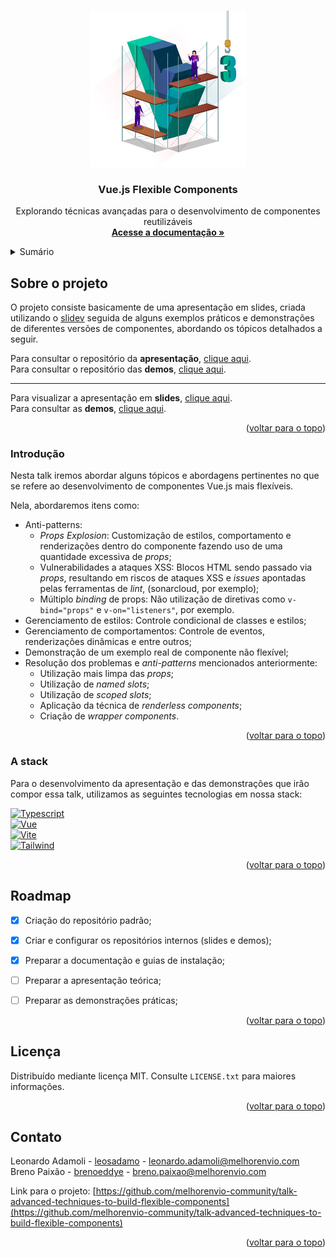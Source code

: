 <!-- BACK TO TOP -->
<a id="readme-top"></a>


<!-- PROJECT LOGO -->
<br />
<div align="center">
  <a href="https://github.com/melhorenvio-community/talk-advanced-techniques-to-build-flexible-components">
    <img 
      src="images/vue-3-components.webp" 
      alt="Vue.js Flexible Components" 
      width="250" 
      height="250"
    >
  </a>

  <h3 align="center">Vue.js Flexible Components</h3>

  <p align="center">
    Explorando técnicas avançadas para o desenvolvimento de componentes reutilizáveis
    <br />
    <a href="#sobre-o-projeto">
      <strong>Acesse a documentação »</strong>
    </a>
  </p>
</div>


<!-- TABLE OF CONTENTS -->
<details>
  <summary>Sumário</summary>

  <ol>
    <li>
      <a href="#sobre-o-projeto">Sobre o projeto</a>
      <ul>
        <li><a href="#introdução">Introdução</a></li>
        <li><a href="#a-stack">A stack</a></li>
      </ul>
    </li>
    <li><a href="#roadmap">Roadmap</a></li>
    <li><a href="#licença">Licença</a></li>
    <li><a href="#contato">Contato</a></li>
  </ol>
</details>


<!-- ABOUT THE PROJECT -->
## Sobre o projeto

O projeto consiste basicamente de uma apresentação em slides, criada utilizando o [slidev](https://sli.dev/) seguida de alguns exemplos práticos e demonstrações de diferentes versões de componentes, abordando os tópicos detalhados a seguir.

Para consultar o repositório da __apresentação__, [clique aqui](./slidev/README.md).<br>
Para consultar o repositório das __demos__, [clique aqui](./slidev/README.md).<br>

---

Para visualizar a apresentação em __slides__, [clique aqui](https://slides-flexible-components.netlify.app/1).<br>
Para consultar as __demos__, [clique aqui]([./slidev/README.md](https://demos-flexible-components.netlify.app/)).

<p align="right">(<a href="#readme-top">voltar para o topo</a>)</p>


### Introdução

Nesta talk iremos abordar alguns tópicos e abordagens pertinentes no que se refere ao desenvolvimento de componentes Vue.js mais flexíveis.

Nela, abordaremos itens como:
* Anti-patterns:
  * _Props Explosion_: Customização de estilos, comportamento e renderizações dentro do componente fazendo uso de uma quantidade excessiva de _props_;
  * Vulnerabilidades a ataques XSS: Blocos HTML sendo passado via _props_, resultando em riscos de ataques XSS e _issues_ apontadas pelas ferramentas de _lint_, (sonarcloud, por exemplo);
  * Múltiplo _binding_ de props: Não utilização de diretivas como `v-bind="props"` e `v-on="listeners"`, por exemplo.
* Gerenciamento de estilos: Controle condicional de classes e estilos;
* Gerenciamento de comportamentos: Controle de eventos, renderizações dinâmicas e entre outros;
* Demonstração de um exemplo real de componente não flexível;
* Resolução dos problemas e _anti-patterns_ mencionados anteriormente:
  * Utilização mais limpa das _props_;
  * Utilização de _named slots_;
  * Utilização de _scoped slots_;
  * Aplicação da técnica de _renderless components_;
  * Criação de _wrapper components_.


<p align="right">(<a href="#readme-top">voltar para o topo</a>)</p>


### A stack

Para o desenvolvimento da apresentação e das demonstrações que irão compor essa talk, utilizamos as seguintes tecnologias em nossa stack:

[![Typescript][Typescript]][Typescript-url]<br>
[![Vue][Vue.js]][Vue-url]<br>
[![Vite][Vite.js]][Vite-url]<br>
[![Tailwind][TailwindCSS]][Tailwind-url]<br>


<p align="right">(<a href="#readme-top">voltar para o topo</a>)</p>


<!-- ROADMAP -->
## Roadmap

- [x] Criação do repositório padrão;
- [x] Criar e configurar os repositórios internos (slides e demos);
- [x] Preparar a documentação e guias de instalação;
- [ ] Preparar a apresentação teórica;
- [ ] Preparar as demonstrações práticas;


<p align="right">(<a href="#readme-top">voltar para o topo</a>)</p>


<!-- LICENSE -->
## Licença

Distribuído mediante licença MIT. Consulte `LICENSE.txt` para maiores informações.

<p align="right">(<a href="#readme-top">voltar para o topo</a>)</p>


<!-- CONTACT -->
## Contato

Leonardo Adamoli - [leosadamo](https://www.linkedin.com/in/leosadamo/) - leonardo.adamoli@melhorenvio.com<br>
Breno Paixão - [brenoeddye](https://www.linkedin.com/in/brenoeddye/) - breno.paixao@melhorenvio.com

Link para o projeto: [https://github.com/melhorenvio-community/talk-advanced-techniques-to-build-flexible-components](https://github.com/melhorenvio-community/talk-advanced-techniques-to-build-flexible-components)

<p align="right">(<a href="#readme-top">voltar para o topo</a>)</p>


<!-- MARKDOWN LINKS & IMAGES -->
<!-- https://www.markdownguide.org/basic-syntax/#reference-style-links -->
[Vue.js]: https://img.shields.io/badge/Vue.js-35495E?style=for-the-badge&logo=vuedotjs&logoColor=4FC08D
[Vue-url]: https://vuejs.org/

[TailwindCSS]: https://img.shields.io/badge/TailwindCSS-0F192C?style=for-the-badge&logo=TailwindCSS&logoColor=38BDF8
[Tailwind-url]: https://tailwindcss.com/

[Vite.js]: https://img.shields.io/badge/vite-%23646CFF.svg?style=for-the-badge&logo=vite&logoColor=white
[Vite-url]: https://vitejs.dev/

[Typescript]: https://img.shields.io/badge/typescript-%23007ACC.svg?style=for-the-badge&logo=typescript&logoColor=white
[Typescript-url]: https://www.typescriptlang.org/
